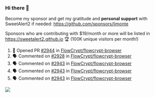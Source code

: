 ### Hi there 👋

Become my sponsor and get my gratitude and **personal support** with SweetAlert2 if needed: https://github.com/sponsors/limonte

Sponsors who are contributing with $19/month or more will be listed in https://sweetalert2.github.io 🏆 (100K unique visitors per month!)

<!--START_SECTION:activity-->
1. 💪 Opened PR [#2944](https://github.com//FlowCrypt/flowcrypt-browser/pull/2944) in [FlowCrypt/flowcrypt-browser](https://github.com//FlowCrypt/flowcrypt-browser)
2. 🗣 Commented on [#2928](https://github.com//FlowCrypt/flowcrypt-browser/issues/2928) in [FlowCrypt/flowcrypt-browser](https://github.com//FlowCrypt/flowcrypt-browser)
3. 🗣 Commented on [#2943](https://github.com//FlowCrypt/flowcrypt-browser/issues/2943) in [FlowCrypt/flowcrypt-browser](https://github.com//FlowCrypt/flowcrypt-browser)
4. 🗣 Commented on [#2943](https://github.com//FlowCrypt/flowcrypt-browser/issues/2943) in [FlowCrypt/flowcrypt-browser](https://github.com//FlowCrypt/flowcrypt-browser)
5. 🗣 Commented on [#2943](https://github.com//FlowCrypt/flowcrypt-browser/issues/2943) in [FlowCrypt/flowcrypt-browser](https://github.com//FlowCrypt/flowcrypt-browser)
<!--END_SECTION:activity-->

![](https://github-readme-stats.vercel.app/api?username=limonte&theme=vue&show_icons=true)
